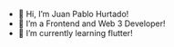 - 👋 Hi, I’m Juan Pablo Hurtado!
- 👀 I’m a Frontend and Web 3 Developer!
- 🌱 I’m currently learning flutter!


<!---
juanpablohurtadonuvan/juanpablohurtadonuvan is a ✨ special ✨ repository because its `README.md` (this file) appears on your GitHub profile.
You can click the Preview link to take a look at your changes.
--->
